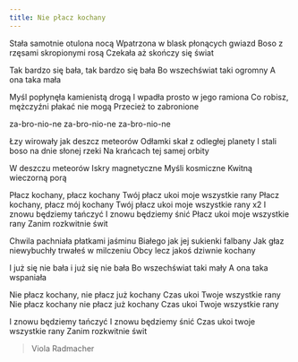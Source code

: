 ```yaml
---
title: Nie płacz kochany
---
```

Stała samotnie otulona nocą
Wpatrzona w blask płonących gwiazd
Boso z rzęsami skropionymi rosą
Czekała aż skończy się świat

Tak bardzo się bała, tak bardzo się bała
Bo wszechświat taki ogromny
A ona taka mała

Myśl popłynęła kamienistą drogą
I wpadła prosto w jego ramiona
Co robisz, mężczyźni płakać nie mogą
Przecież to zabronione

za-bro-nio-ne
za-bro-nio-ne
za-bro-nio-ne

Łzy wirowały jak deszcz meteorów
Odłamki skał z odległej planety
I stali boso na dnie słonej rzeki
Na krańcach tej samej orbity

W deszczu meteorów
Iskry magnetyczne
Myśli kosmiczne
Kwitną wieczorną porą

Płacz kochany, płacz kochany
Twój płacz ukoi moje wszystkie rany
Płacz kochany, płacz mój kochany
Twój płacz ukoi moje wszystkie rany x2
I znowu będziemy tańczyć
I znowu będziemy śnić
Płacz ukoi moje wszystkie rany
Zanim rozkwitnie świt

Chwila pachniała płatkami jaśminu
Białego jak jej sukienki falbany
Jak głaz niewybuchły trwałeś w milczeniu
Obcy lecz jakoś dziwnie kochany

I już się nie bała i już się nie bała
Bo wszechświat taki mały
A ona taka wspaniała

Nie płacz kochany, nie płacz już kochany
Czas ukoi Twoje wszystkie rany
Nie płacz kochany nie płacz już kochany
Czas ukoi Twoje wszystkie rany

I znowu będziemy tańczyć
I znowu będziemy śnić
Czas ukoi twoje wszystkie rany
Zanim rozkwitnie świt

> Viola Radmacher
